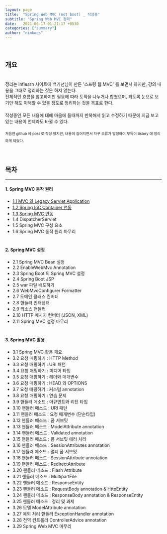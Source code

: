 ```yaml
---
layout: page
title:  "Spring Web MVC (not boot) _ 작성중"
subtitle: "Spring Web MVC 정리"
date:   2021-06-17 01:21:17 +0530
categories: ["summary"]
author: "nimkoes"
---
```

  
　  
## **개요**  

　  
정리는 inflearn 사이트에 백기선님이 만든 '스프링 웹 MVC' 를 보면서 하지만, 강의 내용을 그대로 정리하는 짓은 하지 않는다.  
전체적인 흐름을 참고하지만 필요에 따라 토픽을 나누거나 합쳤으며, 되도록 눈으로 보기만 해도 이해할 수 있을 정도로 정리하는 것을 목표로 한다.  
　  
작성중인 모든 내용에 대해 마음에 들때까지 반복해서 읽고 수정하기 때문에 지금 보고있는 내용이 언제라도 바뀔 수 있다.  
　  
<sub>처음엔 github 에 post 로 작성 했지만, 내용이 길어지면서 자꾸 오류가 발생하여 부득이 tistory 에 정리하게 되었다.</sub>
　  
　  
　  
## **목차**

---

#### 1. Spring MVC 동작 원리  
  - [1.1 MVC 와 Legacy Servlet Application][link_spring_web_mvc_001]  
  - [1.2 Spring IoC Container 연동][link_spring_web_mvc_002]  
  - [1.3 Spring MVC 연동][link_spring_web_mvc_003]  
  - 1.4 DispatcherServlet  
  - 1.5 Spring MVC 구성 요소  
  - 1.6 Spring MVC 동작 원리 마무리  
　  
  
#### 2. Spring MVC 설정  
  - 2.1 Spring MVC Bean 설정  
  - 2.2 EnableWebMvc Annotation  
  - 2.3 Spring Boot 의 Spring MVC 설정  
  - 2.4 Spring Boot JSP  
  - 2.5 war 파일 배포하기  
  - 2.6 WebMvcConfigurer Formatter  
  - 2.7 도메인 클래스 컨버터  
  - 2.8 핸들러 인터셉터  
  - 2.9 리소스 핸들러  
  - 2.10 HTTP 메시지 컨버터 (JSON, XML)  
  - 2.11 Spring MVC 설정 마무리  
　  
  
#### 3. Spring MVC 활용  
  - 3.1 Spring MVC 활용 개요  
  - 3.2 요청 매핑하기 : HTTP Method  
  - 3.3 요청 매핑하기 : URI 패턴  
  - 3.4 요청 매핑하기 : 미디어 타입  
  - 3.5 요청 매핑하기 : 헤더와 매개변수  
  - 3.6 요청 매핑하기 : HEAD 와 OPTIONS  
  - 3.7 요청 매핑하기 : 커스텀 annotation  
  - 3.8 요청 매핑하기 : 연습 문제  
  - 3.9 핸들러 메소드 : 아규먼트와 리턴 타입  
  - 3.10 핸들러 메소드 : URI 패턴  
  - 3.11 핸들러 메소드 : 요청 매개변수 (단순타입)  
  - 3.12 핸들러 메소드 : 폼 서브밋  
  - 3.13 핸들러 메소드 : ModelAttribute annotation  
  - 3.14 핸들러 메소드 : Validated annotation  
  - 3.15 햄들러 메소드 : 폼 서브밋 에러 처리  
  - 3.16 핸들러 메소드 : SessionAttributes annotation  
  - 3.17 핸들러 메소드 : 멀티 폼 서브밋  
  - 3.18 핸들러 메소드 : SessionAttribute annotation  
  - 3.19 핸들러 메소드 : RedirectAttribute  
  - 3.20 핸들러 메소드 : Flash Attribute  
  - 3.21 핸들러 메소드 : MultipartFile  
  - 3.22 핸들러 메소드 : ResponseEntity  
  - 3.23 핸들러 메소드 : RequestBody annotation & HttpEntity  
  - 3.24 핸들러 메소드 : ResponseBody annotation & ResponseEntity  
  - 3.25 핸들러 메소드 : 정리 및 과제  
  - 3.26 모델 ModelAttribute annotation  
  - 3.27 예외 처리 핸들러 ExceptionHandler annotation  
  - 3.28 전역 컨트롤러 ControllerAdvice annotation  
  - 3.29 Spring Web MVC 마무리  
　  
  
  

[link_spring_web_mvc_001]:https://xxxelppa.tistory.com/321
[link_spring_web_mvc_002]:https://xxxelppa.tistory.com/322
[link_spring_web_mvc_003]:https://xxxelppa.tistory.com/323
